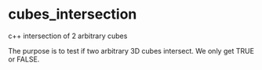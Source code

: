 # cubes_intersection
c++ intersection of 2 arbitrary cubes

The purpose is to test if two arbitrary 3D cubes intersect.
We only get TRUE or FALSE.
